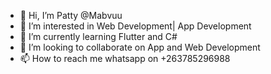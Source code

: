 - 👋 Hi, I’m Patty @Mabvuu
- 👀 I’m interested in  Web Development| App Development
- 🌱 I’m currently learning Flutter and C#
- 💞️ I’m looking to collaborate on App and Web Development
- 📫 How to reach me whatsapp on +263785296988

<!---
Mabvuu/Mabvuu is a ✨ special ✨ repository because its `README.md` (this file) appears on your GitHub profile.
You can click the Preview link to take a look at your changes.
--->
